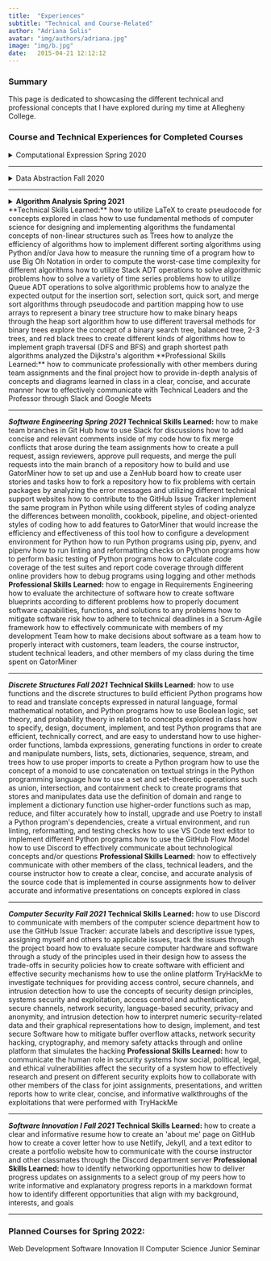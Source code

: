 ```yaml
---
title:  "Experiences"
subtitle: "Technical and Course-Related"
author: "Adriana Solis"
avatar: "img/authors/adriana.jpg"
image: "img/b.jpg"
date:   2015-04-21 12:12:12
---
```


### Summary

This page is dedicated to showcasing the different technical and professional concepts that I have explored during my time at Allegheny College.

### Course and Technical Experiences for Completed Courses

<details>
<summary>Computational Expression Spring 2020</summary>
<style type="text/css">
.tg  {border-collapse:collapse;border-spacing:0;}
.tg td{border-color:black;border-style:solid;border-width:1px;font-family:Arial, sans-serif;font-size:14px;
  overflow:hidden;padding:10px 5px;word-break:normal;}
.tg th{border-color:black;border-style:solid;border-width:1px;font-family:Arial, sans-serif;font-size:14px;
  font-weight:normal;overflow:hidden;padding:10px 5px;word-break:normal;}
.tg .tg-0pky{border-color:inherit;text-align:left;vertical-align:top}
.tg .tg-0lax{text-align:left;vertical-align:top}
</style>
<table class="tg">
<thead>
  <tr>
    <th class="tg-0pky">Technical Skills Learned:</th>
    <th class="tg-0pky">Professional Skills Learned:</th>
  </tr>
</thead>
<tbody>
  <tr>
    <td class="tg-0pky">design, implement, and test algorithms in Java, an object-oriented programming language</td>
    <td class="tg-0pky">introduction to computer science and computational thinking<br></td>
  </tr>
  <tr>
    <td class="tg-0pky">how to generate an SSH key</td>
    <td class="tg-0pky">wrote weekly progress reports that thoroughly explained the mechanisms included in my technical writing</td>
  </tr>
  <tr>
    <td class="tg-0pky">how to use Slack</td>
    <td class="tg-0pky">how to work on projects using the team feature in GitHub</td>
  </tr>
  <tr>
    <td class="tg-0lax">how to set up and use Git Hub, GitHub actions, Gradle, and Travis CI</td>
    <td class="tg-0lax">provided oral presentations on the analysis of code and other technical concepts explored in class</td>
  </tr>
  <tr>
    <td class="tg-0lax">fundamental concept of data types, conditional logic, iteration, recursion, exceptions, and graphics programming</td>
    <td class="tg-0lax"></td>
  </tr>
  <tr>
    <td class="tg-0lax">how to use single-dimension, multi-dimensional, and extendable arrays to implement graphical applications</td>
    <td class="tg-0lax"></td>
  </tr>
  <tr>
    <td class="tg-0lax">design, implementation, use, and testing of software such as Docker, Atom Text Editor, and GatorGrader</td>
    <td class="tg-0lax"></td>
  </tr>
  <tr>
    <td class="tg-0lax">basic Linux and Windows terminal commands</td>
    <td class="tg-0lax"></td>
  </tr>
  <tr>
    <td class="tg-0lax">computational structures needed to solve problems, produce interactive games, computer-mediated art and music</td>
    <td class="tg-0lax"></td>
  </tr>
  <tr>
    <td class="tg-0lax">how to organize and document a program's source code so that it effectively communicates with the intended users and maintainers</td>
    <td class="tg-0lax"></td>
  </tr>
  <tr>
    <td class="tg-0lax">complete weekly technical projects that demonstrate the material taught in class that week</td>
    <td class="tg-0lax"></td>
  </tr>
  <tr>
    <td class="tg-0lax">how to write in markdown format</td>
    <td class="tg-0lax"></td>
  </tr>
</tbody>
</table>
</details>

_______________________________________________________________________________
<details>
<summary>Data Abstraction Fall 2020</summary>
<style type="text/css">
.tg  {border-collapse:collapse;border-spacing:0;}
.tg td{border-color:black;border-style:solid;border-width:1px;font-family:Arial, sans-serif;font-size:14px;
  overflow:hidden;padding:10px 5px;word-break:normal;}
.tg th{border-color:black;border-style:solid;border-width:1px;font-family:Arial, sans-serif;font-size:14px;
  font-weight:normal;overflow:hidden;padding:10px 5px;word-break:normal;}
.tg .tg-0pky{border-color:inherit;text-align:left;vertical-align:top}
.tg .tg-0lax{text-align:left;vertical-align:top}
</style>
<table class="tg">
<thead>
  <tr>
    <th class="tg-0pky">Technical Skills Learned:</th>
    <th class="tg-0pky">Professional Skills Learned:</th>
  </tr>
</thead>
<tbody>
  <tr>
    <td class="tg-0pky">how to use Git Hub, Gradle, Travic CI, and GatorGrader for team-based assignments</td>
    <td class="tg-0pky">how to utilize Git Hub Team to work on certain assignments without any merge conflicts</td>
  </tr>
  <tr>
    <td class="tg-0pky">how to write more sophisticatedly in markdown</td>
    <td class="tg-0pky">how to communicate with other members of the class during our class-wide collaboration on certain assignments</td>
  </tr>
  <tr>
    <td class="tg-0pky">how to use Slackhow to efficiently store and retrieve digital data through the implementation, use, and evaluation of computational structures</td>
    <td class="tg-0pky">how to properly dictate the analysis of the code, test suites, and results from running the program into a markdown file</td>
  </tr>
  <tr>
    <td class="tg-0lax">how to create data structures and algorithms through the use of the Java programming language</td>
    <td class="tg-0lax">how to set up and abide by technical deadlines during the implementation of my group project</td>
  </tr>
  <tr>
    <td class="tg-0lax">how to test the accuracy of a program through test cases</td>
    <td class="tg-0lax"></td>
  </tr>
  <tr>
    <td class="tg-0lax">how to use the fundamentals of nodes to create mapping functions for complex programs</td>
    <td class="tg-0lax"></td>
  </tr>
  <tr>
    <td class="tg-0lax">how to create a results table that displays the timing results for a program</td>
    <td class="tg-0lax"></td>
  </tr>
  <tr>
    <td class="tg-0lax">how to use the concepts of a linked list to create Singly Linked Lists and Doubly Linked Lists</td>
    <td class="tg-0lax"></td>
  </tr>
  <tr>
    <td class="tg-0lax">how to use the concepts explored in class to create my own program, which is an encrypted collection of ciphers that masks user's input</td>
    <td class="tg-0lax"></td>
  </tr>
</tbody>
</table>
</details>


_______________________________________________________________________________

<details>
<summary><b>Algorithm Analysis Spring 2021</b></summary>
</details>
**Technical Skills Learned:**
  how to utilize LaTeX to create pseudocode for concepts explored in class
  how to use fundamental methods of computer science for designing and implementing algorithms
  the fundamental concepts of non-linear structures such as Trees
  how to analyze the efficiency of algorithms
  how to implement different sorting algorithms using Python and/or Java
  how to measure the running time of a program
  how to use Big Oh Notation in order to compute the worst-case time complexity for different algorithms
  how to utilize Stack ADT operations to solve algorithmic problems
  how to solve a variety of time series problems
  how to utilize Queue ADT operations to solve algorithmic problems
  how to analyze the expected output for the insertion sort, selection sort, quick sort, and merge sort algorithms through pseudocode and partition mapping
  how to use arrays to represent a binary tree structure
  how to make binary heaps through the heap sort algorithm
  how to use different traversal methods for binary trees
  explore the concept of a binary search tree, balanced tree, 2-3 trees, and red black trees to create different kinds of algorithms
  how to implement graph traversal (DFS and BFS) and graph shortest path algorithms
  analyzed the Dijkstra's algorithm
**Professional Skills Learned:**
  how to communicate professionally with other members during team assignments and the final project
  how to provide in-depth analysis of concepts and diagrams learned in class in a clear, concise, and accurate manner
  how to effectively communicate with Technical Leaders and the Professor through Slack and Google Meets

_______________________________________________________________________________


***Software Engineering Spring 2021***
**Technical Skills Learned:**
  how to make team branches in Git Hub
  how to use Slack for discussions
  how to add concise and relevant comments inside of my code
  how to fix merge conflicts that arose during the team assignments
  how to create a pull request, assign reviewers, approve pull requests, and merge the pull requests into the main branch of a repository
  how to build and use GatorMiner
  how to set up and use a ZenHub board
  how to create user stories and tasks
  how to fork a repository
  how to fix problems with certain packages by analyzing the error messages and utilizing different technical support websites
  how to contribute to the GitHub Issue Tracker
  implement the same program in Python while using different styles of coding
  analyze the differences between monolith, cookbook, pipeline, and object-oriented styles of coding
  how to add features to GatorMiner that would increase the efficiency and effectiveness of this tool
  how to configure a development environment for Python
  how to run Python programs using pip, pyenv, and pipenv
  how to run linting and reformatting checks on Python programs
  how to perform basic testing of Python programs
  how to calculate code coverage of the test suites and report code coverage through different online providers
  how to debug programs using logging and other methods
**Professional Skills Learned:**
  how to engage in Requirements Engineering
  how to evaluate the architecture of software
  how to create software blueprints according to different problems
  how to properly document software capabilities, functions, and solutions to any problems
  how to mitigate software risk
  how to adhere to technical deadlines in a Scrum-Agile framework
  how to effectively communicate with members of my development Team
  how to make decisions about software as a team
  how to properly interact with customers, team leaders, the course instructor, student technical leaders, and other members of my class during the time spent on GatorMiner

_______________________________________________________________________________


***Discrete Structures Fall 2021***
**Technical Skills Learned:**
  how to use functions and the discrete structures to build efficient Python programs
  how to read and translate concepts expressed in natural language, formal mathematical notation, and Python programs
  how to use Boolean logic, set theory, and probability theory in relation to concepts explored in class
  how to specify, design, document, implement, and test Python programs that are efficient, technically correct, and are easy to understand
  how to use higher-order functions, lambda expressions, generating functions in order to create and manipulate numbers, lists, sets, dictionaries, sequence, stream, and trees
  how to use proper imports to create a Python program
  how to use the concept of a monoid to use concatenation on textual strings in the Python programming language
  how to use a set and set-theoretic operations such as union, intersection, and containment check to create programs that stores and manipulates data
  use the definition of domain and range to implement a dictionary function
  use higher-order functions such as map, reduce, and filter accurately
  how to install, upgrade and use Poetry to install a Python program's dependencies, create a virtual environment, and run linting, reformatting, and testing checks
  how to use VS Code text editor to implement different Python programs
  how to use the GitHub Flow Model
  how to use Discord to effectively communicate about technological concepts and/or questions
**Professional Skills Learned:**
  how to effectively communicate with other members of the class, technical leaders, and the course instructor
  how to create a clear, concise, and accurate analysis of the source code that is implemented in course assignments
  how to deliver accurate and informative presentations on concepts explored in class

_______________________________________________________________________________


***Computer Security Fall 2021***
**Technical Skills Learned:**
  how to use Discord to communicate with members of the computer science department
  how to use the GitHub Issue Tracker: accurate labels and descriptive issue types, assigning myself and others to applicable issues, track the issues through the project board
  how to evaluate secure computer hardware and software through a study of the principles used in their design
  how to assess the trade-offs in security policies
  how to create software with efficient and effective security mechanisms
  how to use the online platform TryHackMe to investigate techniques for providing access control, secure channels, and intrusion detection
  how to use the concepts of security design principles, systems security and exploitation, access control and authentication, secure channels, network security, language-based security, privacy and anonymity, and intrusion detection
  how to interpret numeric security-related data and their graphical representations
  how to design, implement, and test secure Software
  how to mitigate buffer overflow attacks, network security hacking, cryptography, and memory safety attacks through and online platform that simulates the hacking
**Professional Skills Learned:**
  how to communicate the human role in security systems
  how social, political, legal, and ethical vulnerabilities affect the security of a system
  how to effectively research and present on different security exploits
  how to collaborate with other members of the class for joint assignments, presentations, and written reports
  how to write clear, concise, and informative walkthroughs of the exploitations that were performed with TryHackMe

_______________________________________________________________________________


***Software Innovation I Fall 2021***
**Technical Skills Learned:**
  how to create a clear and informative resume
  how to create an 'about me' page on GitHub
  how to create a cover letter
  how to use Netlify, Jekyll, and a text editor to create a portfolio website
  how to communicate with the course instructor and other classmates through the Discord department server
**Professional Skills Learned:**
  how to identify networking opportunities
  how to deliver progress updates on assignments to a select group of my peers
  how to write informative and explanatory progress reports in a markdown format
  how to identify different opportunities that align with my background, interests, and goals

_______________________________________________________________________________


### Planned Courses for Spring 2022:

Web Development
Software Innovation II
Computer Science Junior Seminar
